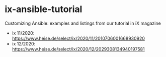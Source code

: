 # ix-ansible-tutorial
Customizing Ansible: examples and listings from our tutorial in iX magazine

* ix 11/2020: https://www.heise.de/select/ix/2020/11/2010706001668930920
* ix 12/2020: https://www.heise.de/select/ix/2020/12/2029308134940197581
